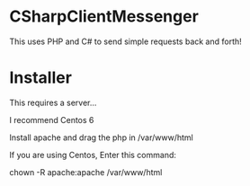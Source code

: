 # CSharpClientMessenger
This uses PHP and C# to send simple requests back and forth!

# Installer

This requires a server...

I recommend Centos 6

Install apache and drag the php in /var/www/html

If you are using Centos, Enter this command:

chown -R apache:apache /var/www/html


